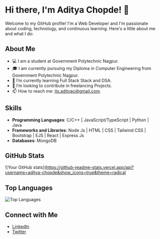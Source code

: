 # Hi there, I'm Aditya Chopde! 👋

Welcome to my GitHub profile! I'm a Web Developer and I'm passionate about coding, technology, and continuous learning. Here's a little about me and what I do:

## About Me

- 💻 I am a student at Government Polytechnic Nagpur.
- 🎓 I am currently pursuing my Diploma in Computer Engineering from Government Polytechnic Nagpur.
- 🌱 I’m currently learning Full Stack Stack and DSA.
- 🤔 I’m looking to contribute in freelancing Projects.
- 📫 How to reach me: its.adityac@gmail.com.

## Skills

- **Programming Languages**: C/C++ | JavaScript/TypeScript | Python | Java
- **Frameworks and Libraries**: Node Js | HTML | CSS | Tailwind CSS | Bootstrap | EJS | React | Express Js
- **Databases**: MongoDB

## GitHub Stats

![Your GitHub stats](https://github-readme-stats.vercel.app/api?username=aditya-chopde&show_icons=true&theme=radical


## Top Languages

![Top Languages](https://github-readme-stats.vercel.app/api/top-langs/?username=aditya-chopde&layout=compact&theme=radical)

## Connect with Me

- [LinkedIn](https://www.linkedin.com/in/aditya-chopde-486a102a2/)
- [Twitter](https://x.com/aditya_devloper?s=09)


